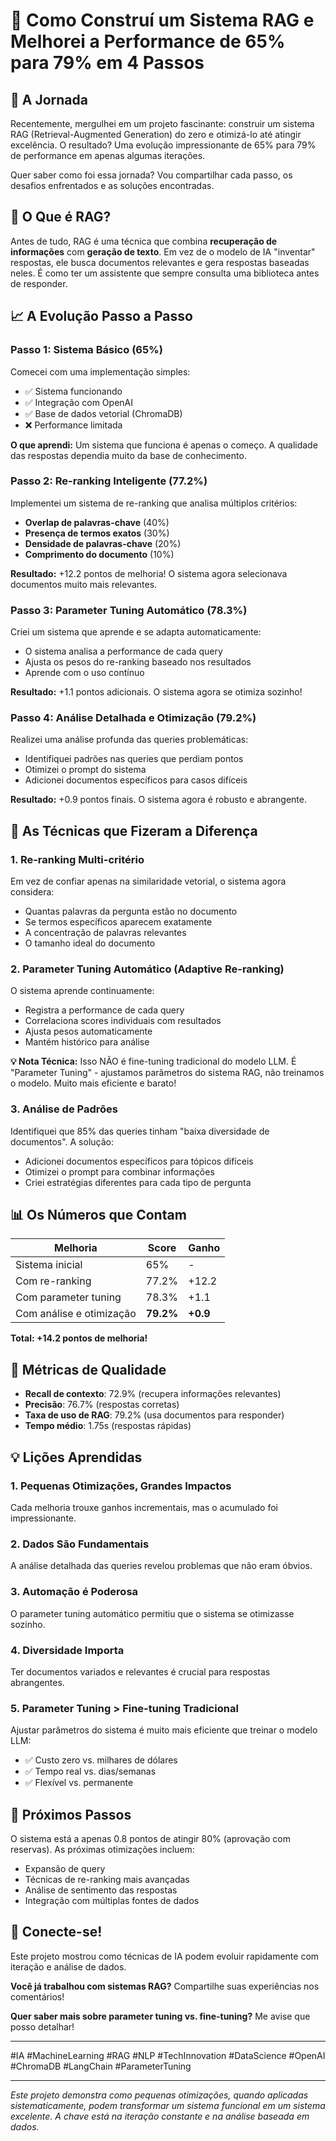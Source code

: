 # 🚀 Como Construí um Sistema RAG e Melhorei a Performance de 65% para 79% em 4 Passos

## 📖 A Jornada

Recentemente, mergulhei em um projeto fascinante: construir um sistema RAG (Retrieval-Augmented Generation) do zero e otimizá-lo até atingir excelência. O resultado? Uma evolução impressionante de 65% para 79% de performance em apenas algumas iterações.

Quer saber como foi essa jornada? Vou compartilhar cada passo, os desafios enfrentados e as soluções encontradas.

## 🎯 O Que é RAG?

Antes de tudo, RAG é uma técnica que combina **recuperação de informações** com **geração de texto**. Em vez de o modelo de IA "inventar" respostas, ele busca documentos relevantes e gera respostas baseadas neles. É como ter um assistente que sempre consulta uma biblioteca antes de responder.

## 📈 A Evolução Passo a Passo

### **Passo 1: Sistema Básico (65%)**
Comecei com uma implementação simples:
- ✅ Sistema funcionando
- ✅ Integração com OpenAI
- ✅ Base de dados vetorial (ChromaDB)
- ❌ Performance limitada

**O que aprendi:** Um sistema que funciona é apenas o começo. A qualidade das respostas dependia muito da base de conhecimento.

### **Passo 2: Re-ranking Inteligente (77.2%)**
Implementei um sistema de re-ranking que analisa múltiplos critérios:
- **Overlap de palavras-chave** (40%)
- **Presença de termos exatos** (30%)
- **Densidade de palavras-chave** (20%)
- **Comprimento do documento** (10%)

**Resultado:** +12.2 pontos de melhoria! O sistema agora selecionava documentos muito mais relevantes.

### **Passo 3: Parameter Tuning Automático (78.3%)**
Criei um sistema que aprende e se adapta automaticamente:
- O sistema analisa a performance de cada query
- Ajusta os pesos do re-ranking baseado nos resultados
- Aprende com o uso contínuo

**Resultado:** +1.1 pontos adicionais. O sistema agora se otimiza sozinho!

### **Passo 4: Análise Detalhada e Otimização (79.2%)**
Realizei uma análise profunda das queries problemáticas:
- Identifiquei padrões nas queries que perdiam pontos
- Otimizei o prompt do sistema
- Adicionei documentos específicos para casos difíceis

**Resultado:** +0.9 pontos finais. O sistema agora é robusto e abrangente.

## 🔧 As Técnicas que Fizeram a Diferença

### **1. Re-ranking Multi-critério**
Em vez de confiar apenas na similaridade vetorial, o sistema agora considera:
- Quantas palavras da pergunta estão no documento
- Se termos específicos aparecem exatamente
- A concentração de palavras relevantes
- O tamanho ideal do documento

### **2. Parameter Tuning Automático (Adaptive Re-ranking)**
O sistema aprende continuamente:
- Registra a performance de cada query
- Correlaciona scores individuais com resultados
- Ajusta pesos automaticamente
- Mantém histórico para análise

**💡 Nota Técnica:** Isso NÃO é fine-tuning tradicional do modelo LLM. É "Parameter Tuning" - ajustamos parâmetros do sistema RAG, não treinamos o modelo. Muito mais eficiente e barato!

### **3. Análise de Padrões**
Identifiquei que 85% das queries tinham "baixa diversidade de documentos". A solução:
- Adicionei documentos específicos para tópicos difíceis
- Otimizei o prompt para combinar informações
- Criei estratégias diferentes para cada tipo de pergunta

## 📊 Os Números que Contam

| Melhoria | Score | Ganho |
|----------|-------|-------|
| Sistema inicial | 65% | - |
| Com re-ranking | 77.2% | +12.2 |
| Com parameter tuning | 78.3% | +1.1 |
| Com análise e otimização | **79.2%** | **+0.9** |

**Total: +14.2 pontos de melhoria!**

## 🎯 Métricas de Qualidade

- **Recall de contexto**: 72.9% (recupera informações relevantes)
- **Precisão**: 76.7% (respostas corretas)
- **Taxa de uso de RAG**: 79.2% (usa documentos para responder)
- **Tempo médio**: 1.75s (respostas rápidas)

## 💡 Lições Aprendidas

### **1. Pequenas Otimizações, Grandes Impactos**
Cada melhoria trouxe ganhos incrementais, mas o acumulado foi impressionante.

### **2. Dados São Fundamentais**
A análise detalhada das queries revelou problemas que não eram óbvios.

### **3. Automação é Poderosa**
O parameter tuning automático permitiu que o sistema se otimizasse sozinho.

### **4. Diversidade Importa**
Ter documentos variados e relevantes é crucial para respostas abrangentes.

### **5. Parameter Tuning > Fine-tuning Tradicional**
Ajustar parâmetros do sistema é muito mais eficiente que treinar o modelo LLM:
- ✅ Custo zero vs. milhares de dólares
- ✅ Tempo real vs. dias/semanas
- ✅ Flexível vs. permanente

## 🚀 Próximos Passos

O sistema está a apenas 0.8 pontos de atingir 80% (aprovação com reservas). As próximas otimizações incluem:
- Expansão de query
- Técnicas de re-ranking mais avançadas
- Análise de sentimento das respostas
- Integração com múltiplas fontes de dados

## 🤝 Conecte-se!

Este projeto mostrou como técnicas de IA podem evoluir rapidamente com iteração e análise de dados. 

**Você já trabalhou com sistemas RAG?** Compartilhe suas experiências nos comentários!

**Quer saber mais sobre parameter tuning vs. fine-tuning?** Me avise que posso detalhar!

---

#IA #MachineLearning #RAG #NLP #TechInnovation #DataScience #OpenAI #ChromaDB #LangChain #ParameterTuning

---

*Este projeto demonstra como pequenas otimizações, quando aplicadas sistematicamente, podem transformar um sistema funcional em um sistema excelente. A chave está na iteração constante e na análise baseada em dados.* 